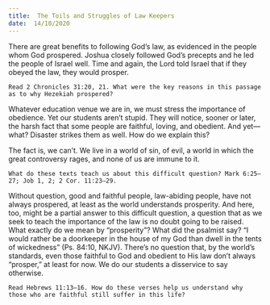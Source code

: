 ```yaml
---
title:  The Toils and Struggles of Law Keepers
date:  14/10/2020
---
```


There are great benefits to following God’s law, as evidenced in the people whom God prospered. Joshua closely followed God’s precepts and he led the people of Israel well. Time and again, the Lord told Israel that if they obeyed the law, they would prosper.

`Read 2 Chronicles 31:20, 21. What were the key reasons in this passage as to why Hezekiah prospered?`

Whatever education venue we are in, we must stress the importance of obedience. Yet our students aren’t stupid. They will notice, sooner or later, the harsh fact that some people are faithful, loving, and obedient. And yet—what? Disaster strikes them as well. How do we explain this?

The fact is, we can’t. We live in a world of sin, of evil, a world in which the great controversy rages, and none of us are immune to it.

`What do these texts teach us about this difficult question? Mark 6:25–27; Job 1, 2; 2 Cor. 11:23–29. `

Without question, good and faithful people, law-abiding people, have not always prospered, at least as the world understands prosperity. And here, too, might be a partial answer to this difficult question, a question that as we seek to teach the importance of the law is no doubt going to be raised. What exactly do we mean by “prosperity”? What did the psalmist say? “I would rather be a doorkeeper in the house of my God than dwell in the tents of wickedness” (Ps. 84:10, NKJV). There’s no question that, by the world’s standards, even those faithful to God and obedient to His law don’t always “prosper,” at least for now. We do our students a disservice to say otherwise.

`Read Hebrews 11:13–16. How do these verses help us understand why those who are faithful still suffer in this life?`